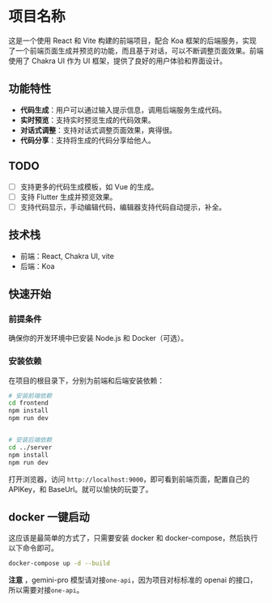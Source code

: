 # 项目名称

这是一个使用 React 和 Vite 构建的前端项目，配合 Koa 框架的后端服务，实现了一个前端页面生成并预览的功能，而且基于对话，可以不断调整页面效果。前端使用了 Chakra UI 作为 UI 框架，提供了良好的用户体验和界面设计。

## 功能特性

- **代码生成**：用户可以通过输入提示信息，调用后端服务生成代码。
- **实时预览**：支持实时预览生成的代码效果。
- **对话式调整**：支持对话式调整页面效果，爽得很。
- **代码分享**：支持将生成的代码分享给他人。

## TODO

- [ ] 支持更多的代码生成模板，如 Vue 的生成。
- [ ] 支持 Flutter 生成并预览效果。
- [ ] 支持代码显示，手动编辑代码，编辑器支持代码自动提示，补全。

## 技术栈

- 前端：React, Chakra UI, vite
- 后端：Koa

## 快速开始

### 前提条件

确保你的开发环境中已安装 Node.js 和 Docker（可选）。

### 安装依赖

在项目的根目录下，分别为前端和后端安装依赖：

```sh
# 安装前端依赖
cd frontend
npm install
npm run dev
```

```sh

# 安装后端依赖
cd ../server
npm install
npm run dev
```

打开浏览器，访问 `http://localhost:9000`，即可看到前端页面，配置自己的 APIKey，和 BaseUrl。就可以愉快的玩耍了。


## docker 一键启动

这应该是最简单的方式了，只需要安装 docker 和 docker-compose，然后执行以下命令即可。

```sh
docker-compose up -d --build
```

**注意** ，gemini-pro 模型请对接`one-api`，因为项目对标标准的 openai 的接口，所以需要对接`one-api`。

